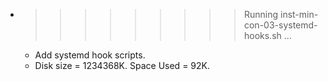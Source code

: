 * >>>>>>>>> Running inst-min-con-03-systemd-hooks.sh ...
  * Add systemd hook scripts.
  * Disk size = 1234368K. Space Used = 92K.
